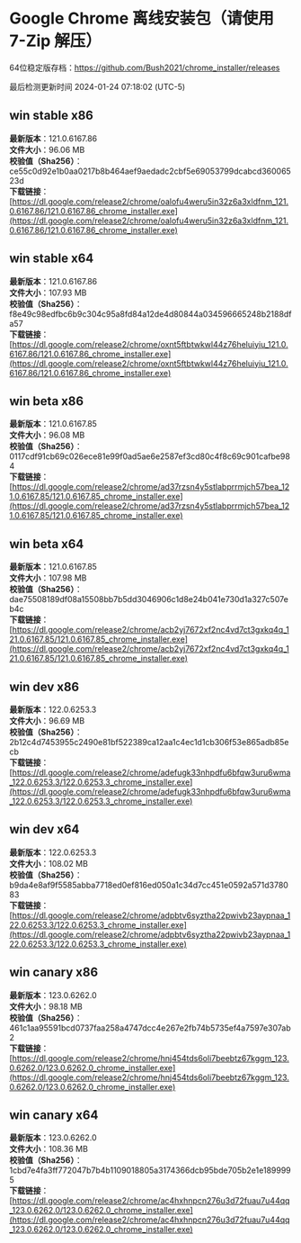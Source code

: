 # Google Chrome 离线安装包（请使用 7-Zip 解压）
64位稳定版存档：<https://github.com/Bush2021/chrome_installer/releases>

最后检测更新时间
2024-01-24 07:18:02 (UTC-5)

## win stable x86
**最新版本**：121.0.6167.86  
**文件大小**：96.06 MB  
**校验值（Sha256）**：ce55c0d92e1b0aa0217b8b464aef9aedadc2cbf5e69053799dcabcd36006523d  
**下载链接**：[https://dl.google.com/release2/chrome/oalofu4weru5in32z6a3xldfnm_121.0.6167.86/121.0.6167.86_chrome_installer.exe](https://dl.google.com/release2/chrome/oalofu4weru5in32z6a3xldfnm_121.0.6167.86/121.0.6167.86_chrome_installer.exe)  

## win stable x64
**最新版本**：121.0.6167.86  
**文件大小**：107.93 MB  
**校验值（Sha256）**：f8e49c98edfbc6b9c304c95a8fd84a12de4d80844a034596665248b2188dfa57  
**下载链接**：[https://dl.google.com/release2/chrome/oxnt5ftbtwkwl44z76heluiyiu_121.0.6167.86/121.0.6167.86_chrome_installer.exe](https://dl.google.com/release2/chrome/oxnt5ftbtwkwl44z76heluiyiu_121.0.6167.86/121.0.6167.86_chrome_installer.exe)  

## win beta x86
**最新版本**：121.0.6167.85  
**文件大小**：96.08 MB  
**校验值（Sha256）**：0117cdf91cb69c026ece81e99f0ad5ae6e2587ef3cd80c4f8c69c901cafbe984  
**下载链接**：[https://dl.google.com/release2/chrome/ad37rzsn4y5stlabprrmjch57bea_121.0.6167.85/121.0.6167.85_chrome_installer.exe](https://dl.google.com/release2/chrome/ad37rzsn4y5stlabprrmjch57bea_121.0.6167.85/121.0.6167.85_chrome_installer.exe)  

## win beta x64
**最新版本**：121.0.6167.85  
**文件大小**：107.98 MB  
**校验值（Sha256）**：dae75508189df08a15508bb7b5dd3046906c1d8e24b041e730d1a327c507eb4c  
**下载链接**：[https://dl.google.com/release2/chrome/acb2yj7672xf2nc4vd7ct3gxkq4q_121.0.6167.85/121.0.6167.85_chrome_installer.exe](https://dl.google.com/release2/chrome/acb2yj7672xf2nc4vd7ct3gxkq4q_121.0.6167.85/121.0.6167.85_chrome_installer.exe)  

## win dev x86
**最新版本**：122.0.6253.3  
**文件大小**：96.69 MB  
**校验值（Sha256）**：2b12c4d7453955c2490e81bf522389ca12aa1c4ec1d1cb306f53e865adb85ecb  
**下载链接**：[https://dl.google.com/release2/chrome/adefugk33nhpdfu6bfqw3uru6wma_122.0.6253.3/122.0.6253.3_chrome_installer.exe](https://dl.google.com/release2/chrome/adefugk33nhpdfu6bfqw3uru6wma_122.0.6253.3/122.0.6253.3_chrome_installer.exe)  

## win dev x64
**最新版本**：122.0.6253.3  
**文件大小**：108.02 MB  
**校验值（Sha256）**：b9da4e8af9f5585abba7718ed0ef816ed050a1c34d7cc451e0592a571d378083  
**下载链接**：[https://dl.google.com/release2/chrome/adpbtv6syztha22pwivb23aypnaa_122.0.6253.3/122.0.6253.3_chrome_installer.exe](https://dl.google.com/release2/chrome/adpbtv6syztha22pwivb23aypnaa_122.0.6253.3/122.0.6253.3_chrome_installer.exe)  

## win canary x86
**最新版本**：123.0.6262.0  
**文件大小**：98.18 MB  
**校验值（Sha256）**：461c1aa95591bcd0737faa258a4747dcc4e267e2fb74b5735ef4a7597e307ab2  
**下载链接**：[https://dl.google.com/release2/chrome/hnj454tds6oli7beebtz67kggm_123.0.6262.0/123.0.6262.0_chrome_installer.exe](https://dl.google.com/release2/chrome/hnj454tds6oli7beebtz67kggm_123.0.6262.0/123.0.6262.0_chrome_installer.exe)  

## win canary x64
**最新版本**：123.0.6262.0  
**文件大小**：108.36 MB  
**校验值（Sha256）**：1cbd7e4fa3ff772047b7b4b1109018805a3174366dcb95bde705b2e1e1899995  
**下载链接**：[https://dl.google.com/release2/chrome/ac4hxhnpcn276u3d72fuau7u44qq_123.0.6262.0/123.0.6262.0_chrome_installer.exe](https://dl.google.com/release2/chrome/ac4hxhnpcn276u3d72fuau7u44qq_123.0.6262.0/123.0.6262.0_chrome_installer.exe)  

